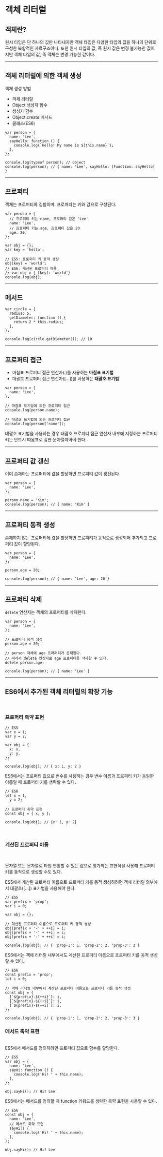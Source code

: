# 객체 리터럴

## 객체란?

원시 타입은 단 하나의 값만 나타내지만 객체 타입은 다양한 타입의 값을 하나의 단위로 구성한 복합적인 자료구조이다. 또한 원시 타입의 값, 즉 원시 값은 변경 불가능한 값이지만 객체 타입의 값, 즉 객체는 변경 가능한 값이다.

---

## 객체 리터럴에 의한 객체 생성

객체 생성 방법

- 객체 리터럴
- Object 생성자 함수
- 생성자 함수
- Object.create 메서드
- 클래스(ES6)

```JS
var person = {
  name: 'Lee',
  sayHello: function () {
    console.log(`Hello! My name is ${this.name}`);
  },
};

console.log(typeof person); // object
console.log(person); // { name: 'Lee', sayHello: [Function: sayHello] }
```

---

## 프로퍼티

객체는 프로퍼티의 집합이며. 프로퍼티는 키와 값으로 구성된다.

```JS
var perosn = {
  // 프로퍼티 키는 name, 프로퍼티 값은 'Lee'
  name: 'Lee',
  // 프로퍼티 키는 age, 프로퍼티 값은 20
  age: 20,
};
```

```JS
var obj = {};
var key = 'hello';

// ES5: 프로퍼티 키 동적 생성
obj[key] = 'world';
// ES6: 개선된 프로퍼티 이름
// var obj = { [key]: 'world'}
console.log(obj);
```

---

## 메서드

```JS
var circle = {
  radius: 5,
  getDiameter: function () {
    return 2 * this.radius;
  },
};

console.log(circle.getDiameter()); // 10
```

---

## 프로퍼티 접근

- 마침표 프로퍼티 접근 연산자(.)를 사용하는 **마침표 표기법**
- 대괄호 프로퍼티 접근 연산자([...])를 사용하는 **대괄호 표기법**

```JS
var person = {
  name: 'Lee',
};

// 마침표 표기법에 의한 프로퍼티 접근
console.log(person.name);

// 대괄호 표기법에 의한 프로퍼티 접근
console.log(person['name']);
```

대괄호 표기법을 사용하는 경우 대괄호 프로퍼티 접근 연산자 내부에 지정하는 프로퍼티 키는 반드시 따옴표로 감싼 문자열이어야 한다.

---

## 프로퍼티 값 갱신

이미 존재하는 프로퍼티에 값을 할당하면 프로퍼티 값이 갱신된다.

```JS
var person = {
  name: 'Lee',
};

person.name = 'Kim';
console.log(person); // { name: 'Kim' }
```

---

## 프로퍼티 동적 생성

존재하지 않는 프로퍼티에 값을 할당하면 프로퍼티가 동적으로 생성되어 추가되고 프로퍼티 값이 할당된다.

```JS
var person = {
  name: 'Lee',
};

person.age = 20;

console.log(person); // { name: 'Lee', age: 20 }
```

---

## 프로퍼티 삭제

`delete` 연산자는 객체의 프로퍼티를 삭제한다.

```JS
var person = {
  name: 'Lee',
};

// 프로퍼티 동적 생성
person.age = 20;

// person 객체에 age 프러퍼티가 존재한다.
// 따라서 delete 연산자로 age 프로퍼티를 삭제할 수 있다.
delete person.age;

console.log(person); // { name: 'Lee' }
```

---

## ES6에서 추가된 객체 리터럴의 확장 기능

<br>

### 프로퍼티 축약 표현

```JS
// ES5
var x = 1;
var y = 2;

var obj = {
  x: x,
  y: y,
};

console.log(obj); // { x: 1, y: 2 }
```

ES6에서는 프로퍼티 값으로 변수를 사용하는 경우 변수 이름과 프로퍼티 키가 동일한 이름일 때 프로퍼티 키를 생략할 수 있다.

```JS
// ES6
let x = 1,
  y = 2;

// 프로퍼티 축약 표현
const obj = { x, y };

console.log(obj); // {x: 1, y: 2}
```

<br>

### 계산된 프로퍼티 이름

<br>

문자열 또는 문자열로 타입 변활할 수 있는 값으로 평가되는 표현식을 사용해 프로퍼티 키를 동적으로 생성할 수도 있다.

ES5에서 계산된 프로퍼티 이름으로 프로퍼티 키를 동적 생성하려면 객체 리터럴 외부에서 대괄호([...]) 표기법을 사용해야 한다.

```JS
// ES5
var prefix = 'prop';
var i = 0;

var obj = {};

// 계산된 프로퍼티 이름으로 프로퍼티 키 동적 생성
obj[prefix + '-' + ++i] = i;
obj[prefix + '-' + ++i] = i;
obj[prefix + '-' + ++i] = i;

console.log(obj); // { 'prop-1': 1, 'prop-2': 2, 'prop-3': 3 }
```

ES6에서는 객체 리터럴 내부에서도 계산된 프로퍼티 이름으로 프로퍼티 키를 동적 생성할 수 있다.

```JS
// ES6
const prefix = 'prop';
let i = 0;

// 객체 리터럴 내부에서 계산된 프로퍼티 이름으로 프로퍼티 키를 동적 생성
const obj = {
  [`${prefix}-${++i}`]: i,
  [`${prefix}-${++i}`]: i,
  [`${prefix}-${++i}`]: i,
};

console.log(obj); // { 'prop-1': 1, 'prop-2': 2, 'prop-3': 3 }
```

### 메서드 축약 표현

<br>
ES5에서 메서드를 정의하려면 프로퍼티 값으로 함수를 할당한다.

```JS
// ES5
var obj = {
  name: 'Lee',
  sayHi: function () {
    console.log('Hi! ' + this.name);
  },
};

obj.sayHi(); // Hi! Lee
```

ES6에서는 메서드를 정의할 때 function 키워드를 생략한 축햑 표현을 사용할 수 있다.

```JS
// ES6
const obj = {
  name: 'Lee',
  // 메서드 축약 표현
  sayHi() {
    console.log('Hi! ' + this.name);
  },
};

obj.sayHi(); // Hi! Lee
```
